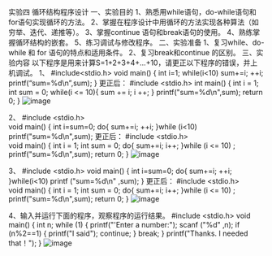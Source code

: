 实验四 循环结构程序设计 
一、实验目的 
1、熟悉用while语句，do-while语句和for语句实现循环的方法。 
2、掌握在程序设计中用循环的方法实现各种算法（如穷举、迭代、递推等）。 
3、掌握continue 语句和break语句的使用。 
4、熟练掌握循环结构的嵌套。 
5、练习调试与修改程序。 
二、实验准备 
1、复习while、do-while 和 for 语句的特点和适用条件。 
2、复习break和continue 的区别。 
三、实验内容 
以下程序是用来计算S=1+2+3+4+...+10，请更正以下程序的错误，并上机调试。 
1、 
#include<stdio.h> 
void main() 
{ 
int i=1; 
while(i<10) 
sum+=i; 
++i; 
printf(“sum=%d\n”,sum); 
} 
更正后：
#include <stdio.h> 
int main() 
{ 
int i = 1; 
int sum = 0;
while(i <= 10){ 
sum += i; 
i ++;
}
printf("sum=%d\n",sum); 
return 0;
} 
![image](https://github.com/user-attachments/assets/abbdcecc-7af0-4f33-a441-bc7101bface3)

2、 
#include <stdio.h>  
void main() 
{ 
int i=sum=0; 
do{ 
sum+=i; 
++i; 
}while (i<10) 
printf("sum=%d\n",sum); 
更正后：
#include <stdio.h>  
void main() 
{ 
int i = 1;
int sum = 0; 
do{ 
sum+=i; 
i++; 
}while (i <= 10) ;
printf("sum=%d\n",sum);
return 0; 
}
![image](https://github.com/user-attachments/assets/08bf9f25-992b-475d-851c-5050d8a5fe69)

3、 
#include <stdio.h> 
void main() 
{ 
int i=sum=0; 
do{ 
sum+=i; 
++i; 
}while(i<10) 
printf ("sum=%d\n" ,sum); 
} 
更正后：
#include <stdio.h>  
void main() 
{ 
int i = 1;
int sum = 0; 
do{ 
sum+=i; 
i++; 
}while (i <= 10) ;
printf("sum=%d\n",sum);
return 0; 
}
![image](https://github.com/user-attachments/assets/050dac7b-3a43-4004-92c7-2be584a40607)

4、输入并运行下面的程序，观察程序的运行结果。 
#include <stdio.h> 
void main() 
{ 
int n; 
while (1) 
{ 
printf("'Enter a number:"); 
scanf ("%d" ‚n); 
if (n%2==1) 
{ 
printf("I said"); 
continue; 
} break; 
} 
printf("Thanks. I needed that！"); 
}
![image](https://github.com/user-attachments/assets/9bb8112c-1abc-43df-b502-f26231a23e06)

